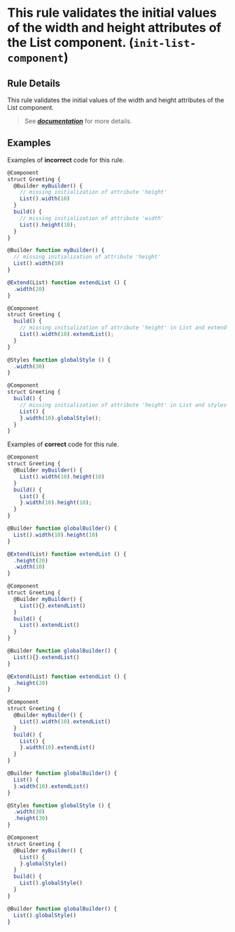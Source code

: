 # This rule validates the initial values of the width and height attributes of the List component. (`init-list-component`)

## Rule Details

This rule validates the initial values of the width and height attributes of the List component.

> See [**_documentation_**](https://developer.huawei.com/consumer/{{region}}/doc/harmonyos-guides-{{apiVersion}}/ide-init-list-component-{{apiVersion}}) for more details.

## Examples

Examples of **incorrect** code for this rule.

```ts
@Component
struct Greeting {
  @Builder myBuilder() {
    // missing initialization of attribute 'height'
    List().width(10)
  }
  build() {
    // missing initialization of attribute 'width'
    List().height(10);
  }
}

@Builder function myBuilder() {
  // missing initialization of attribute 'height'
  List().width(10)
}
```

```ts
@Extend(List) function extendList () {
  .width(20)
}

@Component
struct Greeting {
  build() {
    // missing initialization of attribute 'height' in List and extend-List-function 'extendList'
    List().width(10).extendList();
  }
}
```

```ts
@Styles function globalStyle () {
  .width(30)
}

@Component
struct Greeting {
  build() {
    // missing initialization of attribute 'height' in List and styles-function 'globalStyle'
    List() {
    }.width(10).globalStyle();
  }
}
```

Examples of **correct** code for this rule.

```ts
@Component
struct Greeting {
  @Builder myBuilder() {
    List().width(10).height(10)
  }
  build() {
    List() {
    }.width(10).height(10);
  }
}

@Builder function globalBuilder() {
  List().width(10).height(10)
}
```

```ts
@Extend(List) function extendList () {
  .height(20)
  .width(10)
}

@Component
struct Greeting {
  @Builder myBuilder() {
    List(){}.extendList()
  }
  build() {
    List().extendList()
  }
}

@Builder function globalBuilder() {
  List(){}.extendList()
}
```

```ts
@Extend(List) function extendList () {
  .height(20)
}

@Component
struct Greeting {
  @Builder myBuilder() {
    List().width(10).extendList()
  }
  build() {
    List() {
    }.width(10).extendList()
  }
}

@Builder function globalBuilder() {
  List() {
  }.width(10).extendList()
}
```

```ts
@Styles function globalStyle () {
  .width(30)
  .height(30)
}

@Component
struct Greeting {
  @Builder myBuilder() {
    List() {
    }.globalStyle()
  }
  build() {
    List().globalStyle()
  }
}

@Builder function globalBuilder() {
  List().globalStyle()
}
```
